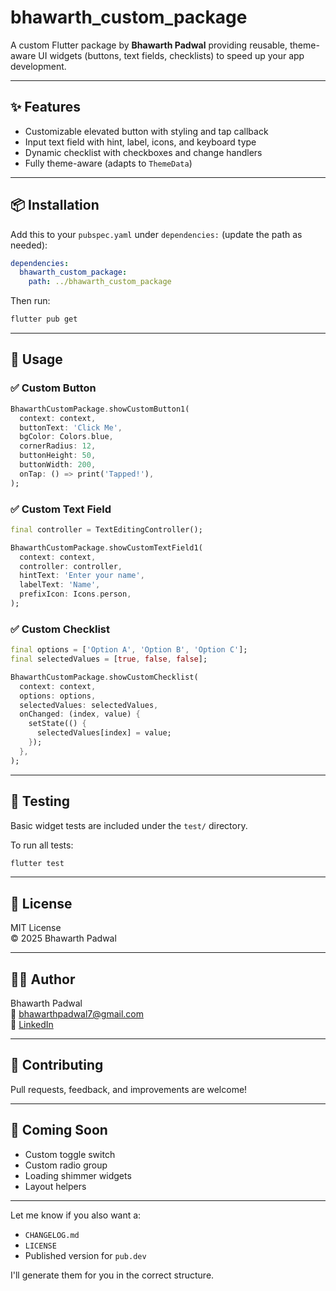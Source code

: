 # bhawarth_custom_package

A custom Flutter package by **Bhawarth Padwal** providing reusable, theme-aware UI widgets (buttons, text fields, checklists) to speed up your app development.

---

## ✨ Features

- Customizable elevated button with styling and tap callback
- Input text field with hint, label, icons, and keyboard type
- Dynamic checklist with checkboxes and change handlers
- Fully theme-aware (adapts to `ThemeData`)

---

## 📦 Installation

Add this to your `pubspec.yaml` under `dependencies:` (update the path as needed):

```yaml
dependencies:
  bhawarth_custom_package:
    path: ../bhawarth_custom_package
```

Then run:

```bash
flutter pub get
```

---

## 🚀 Usage

### ✅ Custom Button

```dart
BhawarthCustomPackage.showCustomButton1(
  context: context,
  buttonText: 'Click Me',
  bgColor: Colors.blue,
  cornerRadius: 12,
  buttonHeight: 50,
  buttonWidth: 200,
  onTap: () => print('Tapped!'),
);
```

### ✅ Custom Text Field

```dart
final controller = TextEditingController();

BhawarthCustomPackage.showCustomTextField1(
  context: context,
  controller: controller,
  hintText: 'Enter your name',
  labelText: 'Name',
  prefixIcon: Icons.person,
);
```

### ✅ Custom Checklist

```dart
final options = ['Option A', 'Option B', 'Option C'];
final selectedValues = [true, false, false];

BhawarthCustomPackage.showCustomChecklist(
  context: context,
  options: options,
  selectedValues: selectedValues,
  onChanged: (index, value) {
    setState(() {
      selectedValues[index] = value;
    });
  },
);
```

---

## 🧪 Testing

Basic widget tests are included under the `test/` directory.

To run all tests:

```bash
flutter test
```

---

## 📄 License

MIT License  
© 2025 Bhawarth Padwal

---

## 🙋‍♂️ Author

Bhawarth Padwal  
📧 bhawarthpadwal7@gmail.com <!-- Replace with your real email -->  
🔗 [LinkedIn](#) <!-- Optional: add your LinkedIn URL -->

---

## 🤝 Contributing

Pull requests, feedback, and improvements are welcome!

---

## 🔮 Coming Soon

- Custom toggle switch
- Custom radio group
- Loading shimmer widgets
- Layout helpers

---

Let me know if you also want a:
- `CHANGELOG.md`
- `LICENSE`
- Published version for `pub.dev`

I'll generate them for you in the correct structure.
